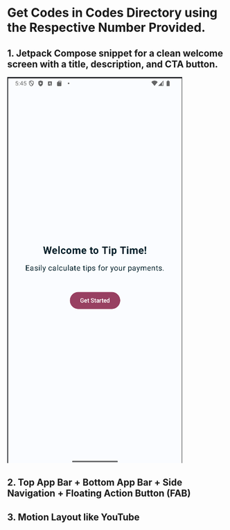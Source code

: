 <h1>Get Codes in Codes Directory using the Respective Number Provided.</h1>


<h2>1. Jetpack Compose snippet for a clean welcome screen with a title, description, and CTA button.</h2>

<img src="https://raw.githubusercontent.com/Aditya948351/Hosting/main/AndroidSnips1.png" alt="Tip Time Welcome Screen">

<h2>2. Top App Bar + Bottom App Bar + Side Navigation + Floating Action Button (FAB)</h2>

<h2>3. Motion Layout like YouTube</h2>
